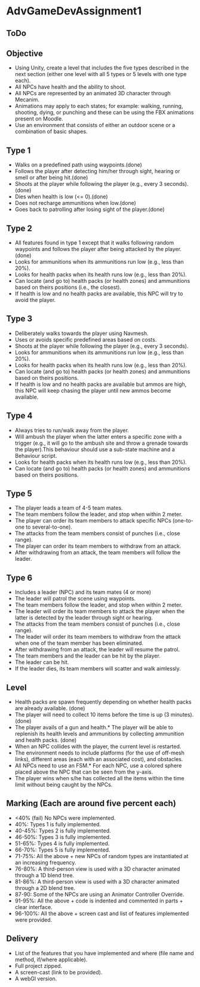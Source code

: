 # AdvGameDevAssignment1

## ToDo

## Objective

* Using Unity, create a level that includes the five types described in the next section (either one level with all 5 types or 5 levels with one type each).
* All NPCs have health and the ability to shoot.
* All NPCs are represented by an animated 3D character through Mecanim.
* Animations may apply to each states; for example: walking, running, shooting, dying, or punching and these can be using the FBX animations present on Moodle.
* Use an environment that consists of either an outdoor scene or a combination of basic shapes.

## Type 1

* Walks on a predefined path using waypoints.(done)
* Follows the player after detecting him/her through sight, hearing or smell or after being hit.(done)
* Shoots at the player while following the player (e.g., every 3 seconds).(done)
* Dies when health is low (<= 0).(done)
* Does not recharge ammunitions when low.(done)
* Goes back to patrolling after losing sight of the player.(done)

## Type 2

* All features found in type 1 except that it walks following random waypoints and follows the player after being attacked by the player.(done) 
* Looks for ammunitions when its ammunitions run low (e.g., less than 20%).
* Looks for health packs when its health runs low (e.g., less than 20%).
* Can locate (and go to) health packs (or health zones) and ammunitions based on theirs positions (i.e., the closest).
* If health is low and no health packs are available, this NPC will try to avoid the player.

## Type 3

* Deliberately walks towards the player using Navmesh.
* Uses or avoids specific predefined areas based on costs.
* Shoots at the player while following the player (e.g., every 3 seconds).
* Looks for ammunitions when its ammunitions run low (e.g., less than 20%).
* Looks for health packs when its health runs low (e.g., less than 20%).
* Can locate (and go to) health packs (or health zones) and ammunitions based on theirs positions.
* If health is low and no health packs are available but ammos are high, this NPC will keep chasing the player until new ammos become available.

## Type 4

* Always tries to run/walk away from the player.
* Will ambush the player when the latter enters a specific zone with a trigger (e.g., it will go to the ambush site and throw a grenade towards the player).This behaviour should use a sub-state machine and a Behaviour script.
* Looks for health packs when its health runs low (e.g., less than 20%).
* Can locate (and go to) health packs (or health zones) and ammunitions based on theirs positions.

## Type 5

* The player leads a team of 4-5 team mates.
* The team members follow the leader, and stop when within 2 meter.
* The player can order its team members to attack specific NPCs (one-to-one to several-to-one).
* The attacks from the team members consist of punches (i.e., close range).
* The player can order its team members to withdraw from an attack.
* After withdrawing from an attack, the team members will follow the leader.

## Type 6

* Includes a leader (NPC) and its team mates (4 or more) 
* The leader will patrol the scene using waypoints.
* The team members follow the leader, and stop when within 2 meter.
* The leader will order its team members to attack the player when the latter is detected by the leader through sight or hearing.
* The attacks from the team members consist of punches (i.e., close range).
* The leader will order its team members to withdraw from the attack when one of the team member has been eliminated.
* After withdrawing from an attack, the leader will resume the patrol.
* The team members and the leader can be hit by the player.
* The leader can be hit.
* If the leader dies, its team members will scatter and walk aimlessly.

## Level

* Health packs are spawn frequently depending on whether health packs are already available. (done)
* The player will need to collect 10 items before the time is up (3 minutes). (done)
* The player avails of a gun and health.* The player will be able to replenish its health levels and ammunitions by collecting ammunition and health packs. (done)
* When an NPC collides with the player, the current level is restarted.
* The environment needs to include platforms (for the use of off-mesh links), different areas (each with an associated cost), and obstacles.
* All NPCs need to use an FSM.* For each NPC, use a colored sphere placed above the NPC that can be seen from the y-axis.
* The player wins when s/he has collected all the items within the time limit without being caught by the NPCs.

## Marking (Each are around five percent each)

* <40% (fail) No NPCs were implemented.
* 40%: Types 1 is fully implemented.
* 40-45%: Types 2 is fully implemented.
* 46-50%: Types 3 is fully implemented.
* 51-65%: Types 4 is fully implemented.
* 66-70%: Types 5 is fully implemented.
* 71-75%: All the above + new NPCs of random types are instantiated at an increasing frequency.
* 76-80%: A third-person view is used with a 3D character animated through a 1D blend tree.
* 81-86%: A third-person view is used with a 3D character animated through a 2D blend tree.
* 87-90: Some of the NPCs are using an Animator Controller Override.
* 91-95%: All the above + code is indented and commented in parts + clear interface.
* 96-100%: All the above + screen cast and list of features implemented were provided.

## Delivery

* List of the features that you have implemented and where (file name and method, if/where applicable).
* Full project zipped.
* A screen-cast (link to be provided).
* A webGl version.